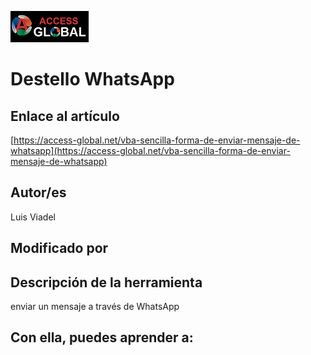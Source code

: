 ﻿![Access-global](/blob/main/Images/Logo1.png)
# Destello WhatsApp
## Enlace al artículo
[https://access-global.net/vba-sencilla-forma-de-enviar-mensaje-de-whatsapp](https://access-global.net/vba-sencilla-forma-de-enviar-mensaje-de-whatsapp)
## Autor/es
Luis Viadel
## Modificado por

## Descripción de la herramienta
enviar un mensaje a través de WhatsApp
## Con ella, puedes aprender a:


